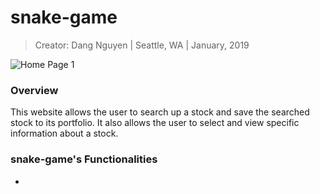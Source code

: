 # snake-game

> Creator: Dang Nguyen
> |  Seattle, WA
> |  January, 2019


![Home Page 1](./public/img/home-page.png)


### Overview
This website allows the user to search up a stock and save the searched stock to its portfolio. It also allows the user to select and view specific information about a stock.


### snake-game's Functionalities
- 
